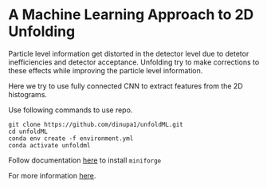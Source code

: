 # A Machine Learning Approach to 2D Unfolding


Particle level information get distorted in the detector level due to detetor inefficiencies and detector acceptance. Unfolding try to make corrections to these effects while improving the particle level information.


Here we try to use fully connected CNN to extract features from the 2D histograms.


Use following commands to use repo.

```
git clone https://github.com/dinupa1/unfoldML.git
cd unfoldML
conda env create -f environment.yml
conda activate unfoldml
```

Follow documentation [here](https://github.com/conda-forge/miniforge) to install `miniforge`

For more information [here](slides/05_feb_2023.pdf).
